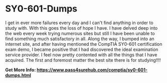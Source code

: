 # SY0-601-Dumps

I get in ever more failures every day and I can't find anything in order to study with. With this goes the loss of hope I have. I have delved deep into the web every week trying numerous sites but still I have been unable to find something much satisfactory in all. Along the way, I bumped into an internet site, and after having mentioned the CompTIA SY0-601 certification exam demo, I became positive that I had discovered the ideal examination service provider. I feel now pretty contented with all the things that I have acquired. The first and foremost matter the best site there is for studying!!!!

**Get More Info: https://www.pass4surehub.com/comptia/sy0-601-dumps.html**
